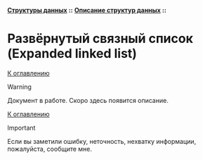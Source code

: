 **[Структуры данных](../../README.md#data-structures) ::** 
**[Описание структур данных](../../README.md#data-structures-descriptions) ::**
# Развёрнутый связный список (Expanded linked list)

<!--

-->

[К оглавлению](../../README.md#data-structures-descriptions)

> [!WARNING]
> Документ в работе. Скоро здесь появится описание.

[К оглавлению](../../README.md#data-structures-descriptions)

> [!IMPORTANT]
> Если вы заметили ошибку, неточность, нехватку информации, пожалуйста, сообщите мне.

